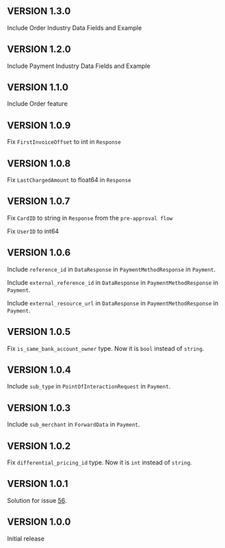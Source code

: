 ## VERSION 1.3.0

Include Order Industry Data Fields and Example

## VERSION 1.2.0

Include Payment Industry Data Fields and Example

## VERSION 1.1.0

Include Order feature

## VERSION 1.0.9

Fix `FirstInvoiceOffset` to int in `Response`

## VERSION 1.0.8

Fix `LastChargedAmount` to float64 in `Response`

## VERSION 1.0.7

Fix `CardID` to string in `Response` from the `pre-approval flow`

Fix `UserID` to int64

## VERSION 1.0.6

Include `reference_id` in `DataResponse` in `PaymentMethodResponse` in `Payment`.

Include `external_reference_id` in `DataResponse` in `PaymentMethodResponse` in `Payment`.

Include `external_resource_url` in `DataResponse` in `PaymentMethodResponse` in `Payment`.

## VERSION 1.0.5

Fix `is_same_bank_account_owner` type. Now it is `bool` instead of `string`.

## VERSION 1.0.4

Include `sub_type` in `PointOfInteractionRequest` in `Payment`.

## VERSION 1.0.3

Include `sub_merchant` in `ForwardData` in `Payment`.

## VERSION 1.0.2

Fix `differential_pricing_id` type. Now it is `int` instead of `string`.

## VERSION 1.0.1

Solution for issue [56](https://github.com/mercadopago/sdk-go/issues/56).

## VERSION 1.0.0

Initial release

